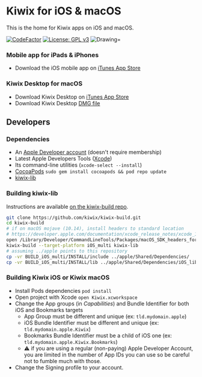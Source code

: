 # Kiwix for iOS & macOS

This is the home for Kiwix apps on iOS and macOS.

[![CodeFactor](https://www.codefactor.io/repository/github/kiwix/apple/badge)](https://www.codefactor.io/repository/github/kiwix/apple)
[![License: GPL v3](https://img.shields.io/badge/License-GPLv3-blue.svg)](https://www.gnu.org/licenses/gpl-3.0)
<img src="https://img.shields.io/badge/Swift-5.2-orange.svg" alt="Drawing="/>

### Mobile app for iPads & iPhones ###
- Download the iOS mobile app on [iTunes App Store](https://ios.kiwix.org)

### Kiwix Desktop for macOS ###
- Download Kiwix Desktop on [iTunes App Store](https://macos.kiwix.org)
- Download Kiwix Desktop [DMG file](https://download.kiwix.org/release/kiwix-desktop-macos/)

## Developers

### Dependencies

* An [Apple Developer account](https://developer.apple.com) (doesn't require membership)
* Latest Apple Developers Tools ([Xcode](https://developer.apple.com/xcode/))
* Its command-line utilities (`xcode-select --install`)
* [CocoaPods](https://cocoapods.org/) `sudo gem install cocoapods && pod repo update`
* [kiwix-lib](https://github.com/kiwix/kiwix-lib)

### Building kiwix-lib

Instructions are available [on the kiwix-build repo](https://github.com/kiwix/kiwix-build).

```bash
git clone https://github.com/kiwix/kiwix-build.git
cd kiwix-build
# if on macOS mojave (10.14), install headers to standard location
# https://developer.apple.com/documentation/xcode_release_notes/xcode_10_release_notes?language=objc
open /Library/Developer/CommandLineTools/Packages/macOS_SDK_headers_for_macOS_10.14.pkg
kiwix-build --target-platform iOS_multi kiwix-lib
# assuming ../apple points to this repository
cp -vr BUILD_iOS_multi/INSTALL/include ../apple/Shared/Dependencies/
cp -vr BUILD_iOS_multi/INSTALL/lib ../apple/Shared/Dependencies/iOS_lib
```

### Building Kiwix iOS or Kiwix macOS

* Install Pods dependencies `pod install`
* Open project with Xcode `open Kiwix.xcworkspace`
* Change the App groups (in *Capabilities*) and Bundle Identifier for both iOS and Bookmarks targets
  * App Group must be different and unique (ex: `tld.mydomain.apple`)
  * iOS Bundle Identifier must be different and unique (ex: `tld.mydomain.apple.Kiwix`)
  * Bookmarks Bundle Identifier must be a child of iOS one (ex: `tld.mydomain.apple.Kiwix.Bookmarks`)
  * ⚠ if you are using a regular (non-paying) Apple Developer Account, you are limited in the number of App IDs you can use so be careful not to fumble much with those.
* Change the Signing profile to your account.

